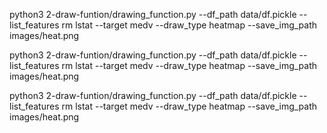 



python3 2-draw-funtion/drawing_function.py --df_path data/df.pickle --list_features rm lstat --target medv --draw_type heatmap --save_img_path images/heat.png

python3 2-draw-funtion/drawing_function.py --df_path data/df.pickle --list_features rm lstat --target medv --draw_type heatmap --save_img_path images/heat.png

python3 2-draw-funtion/drawing_function.py --df_path data/df.pickle --list_features rm lstat --target medv --draw_type heatmap --save_img_path images/heat.png